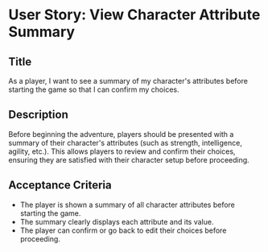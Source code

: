 
# User Story: View Character Attribute Summary

## Title
As a player, I want to see a summary of my character's attributes before starting the game so that I can confirm my choices.

## Description
Before beginning the adventure, players should be presented with a summary of their character's attributes (such as strength, intelligence, agility, etc.). This allows players to review and confirm their choices, ensuring they are satisfied with their character setup before proceeding.

## Acceptance Criteria
- The player is shown a summary of all character attributes before starting the game.
- The summary clearly displays each attribute and its value.
- The player can confirm or go back to edit their choices before proceeding.
